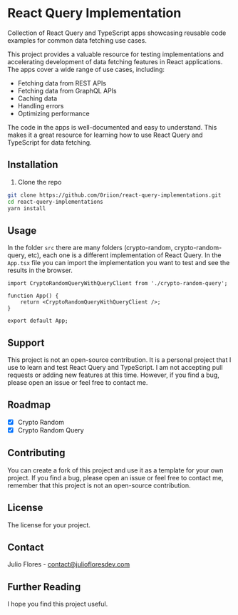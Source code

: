 # React Query Implementation

Collection of React Query and TypeScript apps showcasing reusable code examples for common data fetching use cases.

This project provides a valuable resource for testing implementations and accelerating development of data fetching features in React applications. The apps cover a wide range of use cases, including:

- Fetching data from REST APIs
- Fetching data from GraphQL APIs
- Caching data
- Handling errors
- Optimizing performance

The code in the apps is well-documented and easy to understand. This makes it a great resource for learning how to use React Query and TypeScript for data fetching.

## Installation

1. Clone the repo

```sh
git clone https://github.com/0riion/react-query-implementations.git
cd react-query-implementations
yarn install
```

## Usage

In the folder `src` there are many folders (crypto-random, crypto-random-query, etc), each one is a different implementation of React Query. In the `App.tsx` file you can import the implementation you want to test and see the results in the browser.

```tsx
import CryptoRandomQueryWithQueryClient from './crypto-random-query';

function App() {
	return <CryptoRandomQueryWithQueryClient />;
}

export default App;
```

## Support

This project is not an open-source contribution. It is a personal project that I use to learn and test React Query and TypeScript. I am not accepting pull requests or adding new features at this time. However, if you find a bug, please open an issue or feel free to contact me.

## Roadmap

- [x] Crypto Random
- [x] Crypto Random Query

## Contributing

You can create a fork of this project and use it as a template for your own project. If you find a bug, please open an issue or feel free to contact me, remember that this project is not an open-source contribution.

## License

The license for your project.

## Contact

Julio Flores - [contact@juliofloresdev.com](mailto:contact@juliofloresdev.com)

## Further Reading

I hope you find this project useful.
